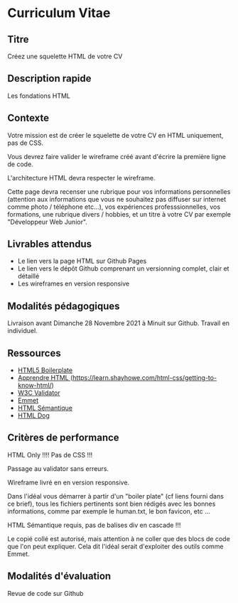 # Curriculum Vitae

## Titre
Créez une squelette HTML de votre CV



## Description rapide

Les fondations HTML


## Contexte

Votre mission est de créer le squelette de votre CV en HTML uniquement, pas de CSS.

Vous devrez faire valider le wireframe créé avant d'écrire la première ligne de code.

L'architecture HTML devra respecter le wireframe.


Cette page devra recenser une rubrique pour vos informations personnelles (attention aux informations que vous ne souhaitez pas diffuser sur internet comme photo / téléphone etc…), vos expériences professsionnelles, vos formations, une rubrique divers / hobbies, et un titre à votre CV par exemple "Développeur Web Junior".


## Livrables attendus

* Le lien vers la page HTML sur Github Pages
* Le lien vers le dépôt Github comprenant un versionning complet, clair et détaillé
* Les wireframes en version responsive

## Modalités pédagogiques

Livraison avant Dimanche 28 Novembre 2021 à Minuit sur Github.
Travail en individuel.



## Ressources

* [ HTML5 Boilerplate ](https://html5boilerplate.com/)
* [ Apprendre HTML ](anglais) (https://learn.shayhowe.com/html-css/getting-to-know-html/)
* [ W3C Validator ](https://validator.w3.org/)
* [ Emmet ](https://emmet.io/)
* [ HTML Sémantique ](https://developer.mozilla.org/fr/docs/Glossary/Semantics)
* [ HTML Dog ](https://htmldog.com/guides/html/)


## Critères de performance

HTML Only !!!! Pas de CSS !!!

Passage au validator sans erreurs.

Wireframe livré en en version responsive.

Dans l'idéal vous démarrer à partir d'un "boiler plate" (cf liens fourni dans ce brief), tous les fichiers pertinents sont bien rédigés avec les bonnes informations, comme par exemple le human.txt, le bon favicon, etc …

HTML Sémantique requis, pas de balises div en cascade !!!

Le copié collé est autorisé, mais attention à ne coller que des blocs de code que l'on peut expliquer. Cela dit l'idéal serait d'exploiter des outils comme Emmet.



## Modalités d'évaluation

Revue de code sur Github

